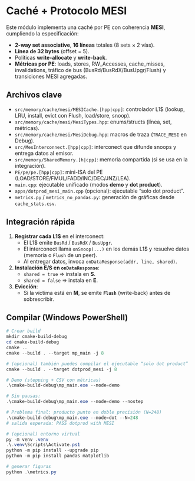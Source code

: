 # Caché + Protocolo MESI

Este módulo implementa una caché por PE con coherencia **MESI**, cumpliendo la especificación:
- **2-way set associative**, **16 líneas** totales (8 sets × 2 vías).
- **Línea de 32 bytes** (offset = 5).
- Políticas **write-allocate** y **write-back**.
- **Métricas por PE**: loads, stores, RW_Accesses, cache_misses, invalidations, tráfico de bus (BusRd/BusRdX/BusUpgr/Flush) y transiciones MESI agregadas.

## Archivos clave
- `src/memory/cache/mesi/MESICache.[hpp|cpp]`: controlador L1$ (lookup, LRU, install, evict con Flush, load/store, snoop).
- `src/memory/cache/mesi/MesiTypes.hpp`: enums/structs (línea, set, métricas).
- `src/memory/cache/mesi/MesiDebug.hpp`: macros de traza (`TRACE_MESI` en Debug).
- `src/MesInterconnect.[hpp|cpp]`: interconect que difunde snoops y entrega datos al emisor.
- `src/memory/SharedMemory.[h|cpp]`: memoria compartida (si se usa en la integración).
- `PE/pe/pe.[hpp|cpp]`: mini-ISA del PE (LOAD/STORE/FMUL/FADD/INC/DEC/JNZ/LEA).
- `main.cpp`: ejecutable unificado (modos **demo** y **dot product**).
- `apps/dotprod_mesi_main.cpp` (opcional): ejecutable “solo dot product”.
- `metrics.py` / `metrics_no_pandas.py`: generación de gráficas desde `cache_stats.csv`.

## Integración rápida
1. **Registrar cada L1$** en el interconect:
   - El L1$ emite `BusRd` / `BusRdX` / `BusUpgr`.
   - El interconect llama `onSnoop(...)` en los demás L1$ y resuelve datos (memoria o `Flush` de un peer).
   - Al entregar datos, invoca `onDataResponse(addr, line, shared)`.
2. **Instalación E/S en `onDataResponse`**:
   - `shared = true` ⇒ instala en **S**.
   - `shared = false` ⇒ instala en **E**.
3. **Evicción**:
   - Si la víctima está en **M**, se emite **`Flush`** (write-back) antes de sobrescribir.

## Compilar (Windows PowerShell)
```powershell
# Crear build
mkdir cmake-build-debug
cd cmake-build-debug
cmake ..
cmake --build . --target mp_main -j 8

# (opcional) también puedes compilar el ejecutable “solo dot product”
cmake --build . --target dotprod_mesi -j 8

# Demo (stepping + CSV con métricas)
.\cmake-build-debug\mp_main.exe --mode=demo

# Sin pausas:
.\cmake-build-debug\mp_main.exe --mode=demo --nostep

# Problema final: producto punto en doble precisión (N=248)
.\cmake-build-debug\mp_main.exe --mode=dot --N=248
# salida esperada: PASS dotprod with MESI

# (opcional) entorno virtual
py -m venv .venv
.\.venv\Scripts\Activate.ps1
python -m pip install --upgrade pip
python -m pip install pandas matplotlib

# generar figuras
python .\metrics.py

